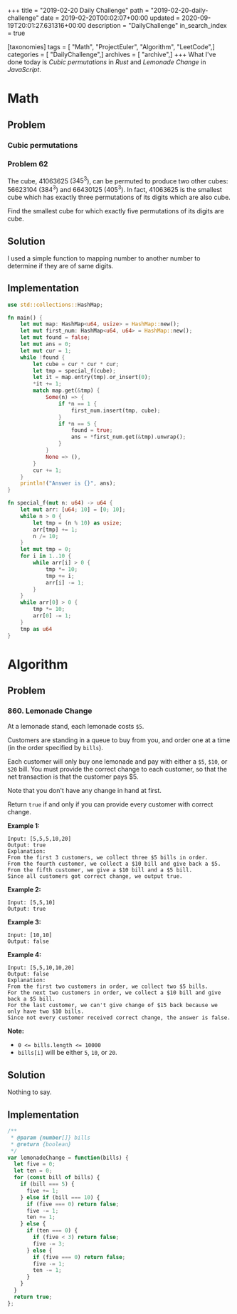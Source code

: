 +++
title = "2019-02-20 Daily Challenge"
path = "2019-02-20-daily-challenge"
date = 2019-02-20T00:02:07+00:00
updated = 2020-09-19T20:01:27.631316+00:00
description = "DailyChallenge"
in_search_index = true

[taxonomies]
tags = [ "Math", "ProjectEuler", "Algorithm", "LeetCode",]
categories = [ "DailyChallenge",]
archives = [ "archive",]
+++
What I've done today is *Cubic permutations* in *Rust* and *Lemonade Change* in *JavaScript*.

<!--more-->

# Math

## Problem

### Cubic permutations

### Problem 62

The cube, 41063625 ($345^3$), can be permuted to produce two other cubes: 56623104 ($384^3$) and 66430125 ($405^3$). In fact, 41063625 is the smallest cube which has exactly three permutations of its digits which are also cube.

Find the smallest cube for which exactly five permutations of its digits are cube.

## Solution

I used a simple function to mapping number to another number to determine if they are of same digits.

## Implementation

```rust
use std::collections::HashMap;

fn main() {
    let mut map: HashMap<u64, usize> = HashMap::new();
    let mut first_num: HashMap<u64, u64> = HashMap::new();
    let mut found = false;
    let mut ans = 0;
    let mut cur = 1;
    while !found {
        let cube = cur * cur * cur;
        let tmp = special_f(cube);
        let it = map.entry(tmp).or_insert(0);
        *it += 1;
        match map.get(&tmp) {
            Some(n) => {
                if *n == 1 {
                    first_num.insert(tmp, cube);
                }
                if *n == 5 {
                    found = true;
                    ans = *first_num.get(&tmp).unwrap();
                }
            }
            None => (),
        }
        cur += 1;
    }
    println!("Answer is {}", ans);
}

fn special_f(mut n: u64) -> u64 {
    let mut arr: [u64; 10] = [0; 10];
    while n > 0 {
        let tmp = (n % 10) as usize;
        arr[tmp] += 1;
        n /= 10;
    }
    let mut tmp = 0;
    for i in 1..10 {
        while arr[i] > 0 {
            tmp *= 10;
            tmp += i;
            arr[i] -= 1;
        }
    }
    while arr[0] > 0 {
        tmp *= 10;
        arr[0] -= 1;
    }
    tmp as u64
}
```

# Algorithm

## Problem

### 860. Lemonade Change

At a lemonade stand, each lemonade costs `$5`. 

Customers are standing in a queue to buy from you, and order one at a time (in the order specified by `bills`).

Each customer will only buy one lemonade and pay with either a `$5`, `$10`, or `$20` bill.  You must provide the correct change to each customer, so that the net transaction is that the customer pays $5.

Note that you don't have any change in hand at first.

Return `true` if and only if you can provide every customer with correct change.

 

**Example 1:**

```
Input: [5,5,5,10,20]
Output: true
Explanation: 
From the first 3 customers, we collect three $5 bills in order.
From the fourth customer, we collect a $10 bill and give back a $5.
From the fifth customer, we give a $10 bill and a $5 bill.
Since all customers got correct change, we output true.
```

**Example 2:**

```
Input: [5,5,10]
Output: true
```

**Example 3:**

```
Input: [10,10]
Output: false
```

**Example 4:**

```
Input: [5,5,10,10,20]
Output: false
Explanation: 
From the first two customers in order, we collect two $5 bills.
For the next two customers in order, we collect a $10 bill and give back a $5 bill.
For the last customer, we can't give change of $15 back because we only have two $10 bills.
Since not every customer received correct change, the answer is false.
```

 

**Note:**

- `0 <= bills.length <= 10000`
- `bills[i]` will be either `5`, `10`, or `20`.

## Solution

Nothing to say.

## Implementation

```js
/**
 * @param {number[]} bills
 * @return {boolean}
 */
var lemonadeChange = function(bills) {
  let five = 0;
  let ten = 0;
  for (const bill of bills) {
    if (bill === 5) {
      five += 1;
    } else if (bill === 10) {
      if (five === 0) return false;
      five -= 1;
      ten += 1;
    } else {
      if (ten === 0) {
        if (five < 3) return false;
        five -= 3;
      } else {
        if (five === 0) return false;
        five -= 1;
        ten -= 1;
      }
    }
  }
  return true;
};
```